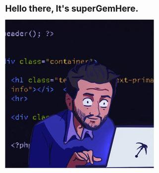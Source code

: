 # Hello there, It's superGemHere.

<p align="center"> 

![coding-person-gif](https://github.com/superGemHere/superGemHere/blob/main/giphy.gif)
</p>  
<!--
**superGemHere/superGemHere** is a ✨ _special_ ✨ repository because its `README.md` (this file) appears on your GitHub profile.

Here are some ideas to get you started:

- 🔭 I’m currently working on ...
- 🌱 I’m currently learning ...
- 👯 I’m looking to collaborate on ...
- 🤔 I’m looking for help with ...
- 💬 Ask me about ...
- 📫 How to reach me: ...
- 😄 Pronouns: ...
- ⚡ Fun fact: ...
-->
